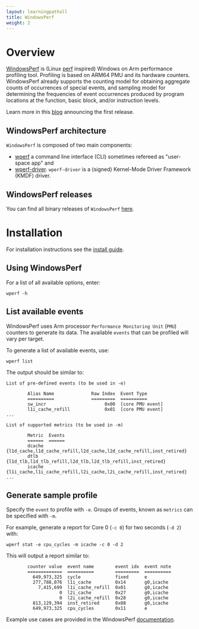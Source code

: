 ```yaml
---
layout: learningpathall
title: WindowsPerf
weight: 2
---
```


# Overview

[WindowsPerf](https://gitlab.com/Linaro/WindowsPerf/windowsperf) is (Linux [perf]([perf](https://perf.wiki.kernel.org)) inspired) Windows on Arm performance profiling tool. Profiling is based on ARM64 PMU and its hardware counters. WindowsPerf already supports the counting model for obtaining aggregate counts of occurrences of special events, and sampling model for determining the frequencies of event occurrences produced by program locations at the function, basic block, and/or instruction levels.

Learn more in this [blog](https://community.arm.com/arm-community-blogs/b/infrastructure-solutions-blog/posts/announcing-windowsperf) announcing the first release.

## WindowsPerf architecture

`WindowsPerf` is composed of two main components:
- [wperf](https://gitlab.com/Linaro/WindowsPerf/windowsperf/-/tree/main/wperf) a command line interface (CLI) sometimes refereed as "user-space app" and
- [wperf-driver](https://gitlab.com/Linaro/WindowsPerf/windowsperf/-/tree/main/wperf-driver). `wperf-driver` is a (signed) Kernel-Mode Driver Framework (KMDF) driver.

## WindowsPerf releases

You can find all binary releases of `WindowsPerf` [here](https://gitlab.com/Linaro/WindowsPerf/windowsperf/-/releases).

# Installation

For installation instructions see the [install guide](/install-guides/wperf).

## Using WindowsPerf

For a list of all available options, enter:
```command
wperf -h
```

## List available events

WindowsPerf uses Arm processor `Performance Monitoring Unit` (`PMU`) counters to generate its data. The available `events` that can be profiled will vary per target.

To generate a list of available events, use:
```command
wperf list
```

The output should be similar to:

```output
List of pre-defined events (to be used in -e)

        Alias Name              Raw Index  Event Type
        ==========              =========  ==========
        sw_incr                      0x00  [core PMU event]
        l1i_cache_refill             0x01  [core PMU event]
...

List of supported metrics (to be used in -m)

        Metric  Events
        ======  ======
        dcache  {l1d_cache,l1d_cache_refill,l2d_cache,l2d_cache_refill,inst_retired}
        dtlb    {l1d_tlb,l1d_tlb_refill,l2d_tlb,l2d_tlb_refill,inst_retired}
        icache  {l1i_cache,l1i_cache_refill,l2i_cache,l2i_cache_refill,inst_retired}
...
```

## Generate sample profile

Specify the `event` to profile with `-e`. Groups of events, known as `metrics` can be specified with `-m`.

For example, generate a report for Core 0 (`-c 0`) for two seconds (`-d 2`) with:
```command
wperf stat -e cpu_cycles -m icache -c 0 -d 2
```
This will output a report similar to:
```output
        counter value  event name        event idx  event note
        =============  ==========        =========  ==========
          649,973,325  cycle             fixed      e
          277,788,076  l1i_cache         0x14       g0,icache
            7,415,699  l1i_cache_refill  0x01       g0,icache
                    0  l2i_cache         0x27       g0,icache
                    0  l2i_cache_refill  0x28       g0,icache
          813,129,394  inst_retired      0x08       g0,icache
          649,973,325  cpu_cycles        0x11       e
```
Example use cases are provided in the WindowsPerf [documentation](https://gitlab.com/Linaro/WindowsPerf/windowsperf/-/blob/main/wperf/README.md#counting-model).
